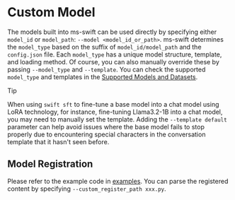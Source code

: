 # Custom Model

The models built into ms-swift can be used directly by specifying either `model_id` or `model_path`: `--model <model_id_or_path>`. ms-swift determines the `model_type` based on the suffix of `model_id/model_path` and the `config.json` file. Each `model_type` has a unique model structure, template, and loading method. Of course, you can also manually override these by passing `--model_type` and `--template`. You can check the supported `model_type` and templates in the [Supported Models and Datasets](../Instruction/Supported-models-and-datasets.md).

> [!TIP]
> When using `swift sft` to fine-tune a base model into a chat model using LoRA technology, for instance, fine-tuning Llama3.2-1B into a chat model, you may need to manually set the template. Adding the `--template default` parameter can help avoid issues where the base model fails to stop properly due to encountering special characters in the conversation template that it hasn't seen before.
## Model Registration

Please refer to the example code in [examples](https://github.com/modelscope/swift/blob/main/examples/custom). You can parse the registered content by specifying `--custom_register_path xxx.py`.
